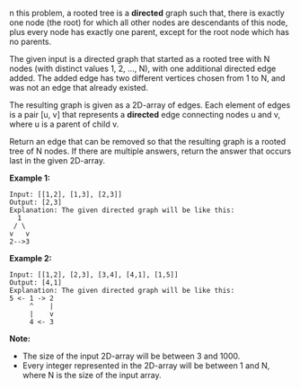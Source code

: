 n this problem, a rooted tree is a **directed** graph such that, there is exactly one node (the root) for which all other nodes are descendants of this node, plus every node has exactly one parent, except for the root node which has no parents.

The given input is a directed graph that started as a rooted tree with N nodes (with distinct values 1, 2, ..., N), with one additional directed edge added. The added edge has two different vertices chosen from 1 to N, and was not an edge that already existed.

The resulting graph is given as a 2D-array of edges. Each element of edges is a pair [u, v] that represents a **directed** edge connecting nodes u and v, where u is a parent of child v.

Return an edge that can be removed so that the resulting graph is a rooted tree of N nodes. If there are multiple answers, return the answer that occurs last in the given 2D-array.

**Example 1:**

    Input: [[1,2], [1,3], [2,3]]
    Output: [2,3]
    Explanation: The given directed graph will be like this:
      1
     / \
    v   v
    2-->3
**Example 2:**

    Input: [[1,2], [2,3], [3,4], [4,1], [1,5]]
    Output: [4,1]
    Explanation: The given directed graph will be like this:
    5 <- 1 -> 2
         ^    |
         |    v
         4 <- 3
**Note:**
* The size of the input 2D-array will be between 3 and 1000.
* Every integer represented in the 2D-array will be between 1 and N, where N is the size of the input array.